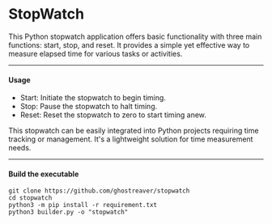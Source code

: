 # StopWatch

This Python stopwatch application offers basic functionality with three main functions: start, stop, and reset. It provides a simple yet effective way to measure elapsed time for various tasks or activities.

* * *

#### Usage

- Start: Initiate the stopwatch to begin timing. 
- Stop: Pause the stopwatch to halt timing. 
- Reset: Reset the stopwatch to zero to start timing anew.

This stopwatch can be easily integrated into Python projects requiring time tracking or management. It's a lightweight solution for time measurement needs.

* * *

#### Build the executable

```shell
git clone https://github.com/ghostreaver/stopwatch
cd stopwatch
python3 -m pip install -r requirement.txt
python3 builder.py -o "stopwatch"
``` 